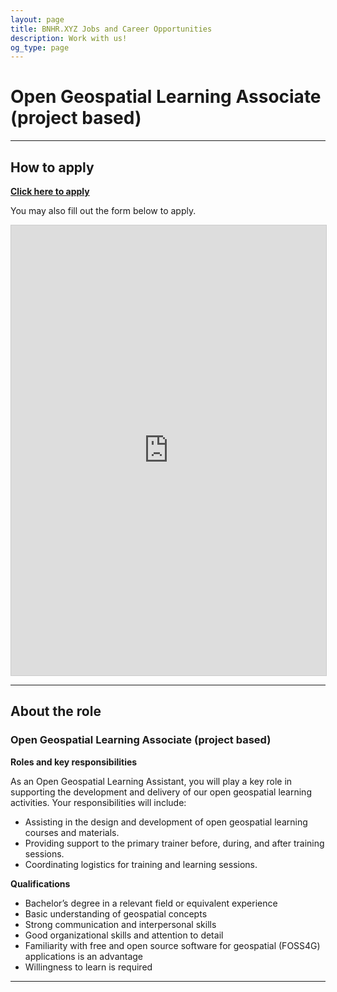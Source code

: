 ```yaml
---
layout: page
title: BNHR.XYZ Jobs and Career Opportunities
description: Work with us!
og_type: page
---
```

# Open Geospatial Learning Associate (project based)
<hr>

## How to apply
<div class="d-flex justify-content-start py-2"><a
    href="https://airtable.com/appRRlqo6YvUCsfqs/shrzM1psZ2UDE5IKt"
    target="_blank" class="btn btn-lg bg-success col-sm-12 col-md-6" role="button"
    aria-disabled="true"><strong class="text-white">Click here to apply</strong></a>
</div> 

You may also fill out the form below to apply.
<iframe class="airtable-embed" src="https://airtable.com/embed/appRRlqo6YvUCsfqs/shrzM1psZ2UDE5IKt?backgroundColor=cyan" frameborder="0" onmousewheel="" width="100%" height="720" style="background: transparent; border: 1px solid #ccc;"></iframe>

<hr>

## About the role
### Open Geospatial Learning Associate (project based)
**Roles and key responsibilities**

As an Open Geospatial Learning Assistant, you will play a key role in supporting the development and delivery of our open geospatial learning activities. Your responsibilities will include:
- Assisting in the design and development of open geospatial learning courses and materials.
- Providing support to the primary trainer before, during, and after training sessions.
- Coordinating logistics for training and learning sessions.

**Qualifications**

- Bachelor’s degree in a relevant field or equivalent experience
- Basic understanding of geospatial concepts
- Strong communication and interpersonal skills
- Good organizational skills and attention to detail
- Familiarity with free and open source software for geospatial (FOSS4G) applications is an advantage
- Willingness to learn is required

<hr>